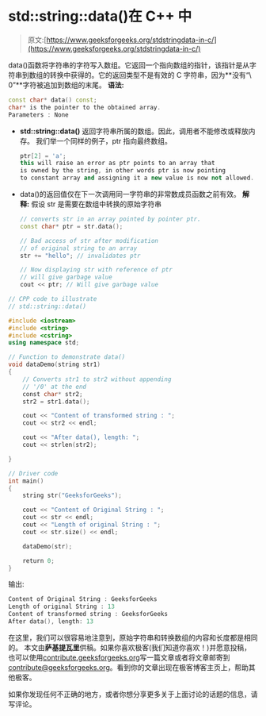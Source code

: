 # std::string::data()在 C++ 中

> 原文:[https://www.geeksforgeeks.org/stdstringdata-in-c/](https://www.geeksforgeeks.org/stdstringdata-in-c/)

data()函数将字符串的字符写入数组。它返回一个指向数组的指针，该指针是从字符串到数组的转换中获得的。它的返回类型不是有效的 C 字符串，因为**没有“\ 0”**字符被追加到数组的末尾。
**语法:**

```cpp
const char* data() const;
char* is the pointer to the obtained array.
Parameters : None

```

*   **std::string::data()** 返回字符串所属的数组。因此，调用者不能修改或释放内存。
    我们举一个同样的例子，ptr 指向最终数组。

    ```cpp
    ptr[2] = 'a';
    this will raise an error as ptr points to an array that
    is owned by the string, in other words ptr is now pointing
    to constant array and assigning it a new value is now not allowed.

    ```

*   data()的返回值仅在下一次调用同一字符串的非常数成员函数之前有效。
    **解释:**
    假设 str 是需要在数组中转换的原始字符串

    ```cpp
    // converts str in an array pointed by pointer ptr.
    const char* ptr = str.data(); 

    // Bad access of str after modification
    // of original string to an array
    str += "hello"; // invalidates ptr

    // Now displaying str with reference of ptr
    // will give garbage value
    cout << ptr; // Will give garbage value

    ```

```cpp
// CPP code to illustrate
// std::string::data()

#include <iostream>
#include <string>
#include <cstring>
using namespace std;

// Function to demonstrate data() 
void dataDemo(string str1)
{
    // Converts str1 to str2 without appending
    // '/0' at the end
    const char* str2;
    str2 = str1.data();

    cout << "Content of transformed string : ";
    cout << str2 << endl;

    cout << "After data(), length: ";
    cout << strlen(str2);

}

// Driver code
int main()
{
    string str("GeeksforGeeks");

    cout << "Content of Original String : ";
    cout << str << endl;
    cout << "Length of original String : ";
    cout << str.size() << endl;

    dataDemo(str);

    return 0;
}
```

输出:

```cpp
Content of Original String : GeeksforGeeks
Length of original String : 13
Content of transformed string : GeeksforGeeks
After data(), length: 13

```

在这里，我们可以很容易地注意到，原始字符串和转换数组的内容和长度都是相同的。
本文由**萨基提瓦里**供稿。如果你喜欢极客(我们知道你喜欢！)并愿意投稿，也可以使用[contribute.geeksforgeeks.org](http://www.contribute.geeksforgeeks.org)写一篇文章或者将文章邮寄到 contribute@geeksforgeeks.org。看到你的文章出现在极客博客主页上，帮助其他极客。

如果你发现任何不正确的地方，或者你想分享更多关于上面讨论的话题的信息，请写评论。